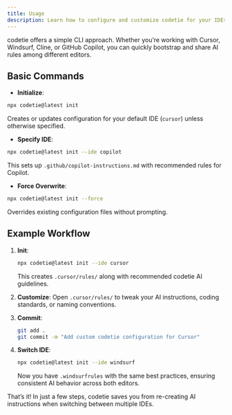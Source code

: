 ```yaml
---
title: Usage
description: Learn how to configure and customize codetie for your IDEs.
---
```


codetie offers a simple CLI approach. Whether you’re working with Cursor, Windsurf, Cline, or GitHub Copilot, you can quickly bootstrap and share AI rules among different editors.

## Basic Commands

- **Initialize**:
```bash
npx codetie@latest init
```
Creates or updates configuration for your default IDE (`cursor`) unless otherwise specified.

- **Specify IDE**:
```bash
npx codetie@latest init --ide copilot
```
This sets up `.github/copilot-instructions.md` with recommended rules for Copilot.

- **Force Overwrite**:
```bash
npx codetie@latest init --force
```
Overrides existing configuration files without prompting.

## Example Workflow

1. **Init**:
   ```bash
   npx codetie@latest init --ide cursor
   ```
   This creates `.cursor/rules/` along with recommended codetie AI guidelines.

2. **Customize**:
   Open `.cursor/rules/` to tweak your AI instructions, coding standards, or naming conventions.

3. **Commit**:
   ```bash
   git add .
   git commit -m "Add custom codetie configuration for Cursor"
   ```

4. **Switch IDE**:
   ```bash
   npx codetie@latest init --ide windsurf
   ```
   Now you have `.windsurfrules` with the same best practices, ensuring consistent AI behavior across both editors.

That’s it! In just a few steps, codetie saves you from re-creating AI instructions when switching between multiple IDEs.